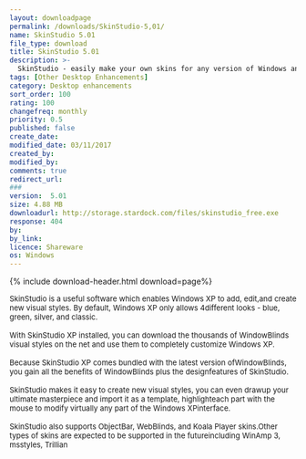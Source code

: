 ```yaml
---
layout: downloadpage
permalink: /downloads/SkinStudio-5,01/
name: SkinStudio 5.01
file_type: download
title: SkinStudio 5.01
description: >-
  SkinStudio - easily make your own skins for any version of Windows and other popular programs
tags: [Other Desktop Enhancements]
category: Desktop enhancements
sort_order: 100
rating: 100
changefreq: monthly
priority: 0.5
published: false
create_date: 
modified_date: 03/11/2017
created_by: 
modified_by: 
comments: true
redirect_url: 
### 
version:  5.01
size: 4.88 MB
downloadurl: http://storage.stardock.com/files/skinstudio_free.exe
response: 404
by: 
by_link: 
licence: Shareware
os: Windows
---
```


{% include download-header.html download=page%}

<p style="fix-download-text !important">
<p><font size="2"><p>SkinStudio is a useful software which enables Windows XP to add, edit,and create new visual styles. By default, Windows XP only allows 4different looks - blue, green, silver, and classic. <br />
<br />
With SkinStudio XP installed, you can download the thousands of WindowBlinds visual styles on the net and use them to completely customize Windows XP. <br />
<br />
Because SkinStudio XP comes bundled with the latest version ofWindowBlinds, you gain all the benefits of WindowBlinds plus the designfeatures of SkinStudio. <br />
<br />
SkinStudio makes it easy to create new visual styles, you can even drawup your ultimate masterpiece and import it as a template, highlighteach part with the mouse to modify virtually any part of the Windows XPinterface.<br />
<br />
SkinStudio also supports ObjectBar, WebBlinds, and Koala Player skins.Other types of skins are expected to be supported in the futureincluding WinAmp 3, msstyles, Trillian</p></p></p>
